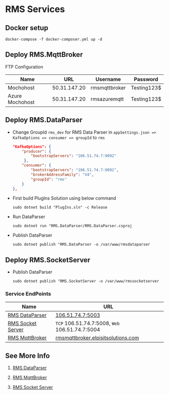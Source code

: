 # RMS Services

## Docker setup
```docker-compose -f docker-composer.yml up -d```

## Deploy RMS.MqttBroker
FTP Configuration

| Name | URL | Username | Password |
| ----- | ------ |----- | ------- |
| Mochohost | 50.31.147.20 | rmsmqttbroker | Testing123$ |
| Azure Mochohost | 50.31.147.20 | rmsazuremqtt | Testing123$ |

## Deploy RMS.DataParser
- Change GroupId `rms_dev` for RMS Data Parser in `appSettings.json => KafkaOptions => consumer => groupId` to `rms`

    ```json
    "KafkaOptions": {
        "producer": {
            "bootstrapServers": "106.51.74.7:9092"
         },
        "consumer": {
            "bootstrapServers": "106.51.74.7:9092",
            "brokerAddressFamily": "V4",
            "groupId": "rms"
        }
  },
    ```
- First build PlugIns Solution using below command

    ```sudo dotnet build "PlugIns.sln" -c Release```

- Run DataParser

    ```sudo dotnet run "RMS.DataParser/RMS.DataParser.csproj```

- Publish DataParser

    ```sudo dotnet publish "RMS.DataParser -o /var/www/rmsdataparser```

## Deploy RMS.SocketServer
- Publish DataParser

    ```sudo dotnet publish "RMS.SocketServer -o /var/www/rmssocketserver```


### Service EndPoints ###

| Name | URL |
|---|-------|
|  [RMS DataParser](RMS.DataParser) | [106.51.74.7:5003](106.51.74.7:5003) | 
|  [RMS Socket Server](RMS.SocketServer) | `TCP` 106.51.74.7:5008, `Web` 106.51.74.7:5004 | 
|  [RMS MqttBroker](RMS.MqttBroker) | [rmsmqttbroker.elpisitsolutions.com](https://rmsmqttbroker.elpisitsolutions.com/api)| 

## See More Info 
1. [RMS DataParser](RMS.DataParser/readme.md)

2. [RMS MqttBroker](RMS.MqttBroker/readme.md)

3. [RMS Socket Server](RMS.SocketServer/readme.md)